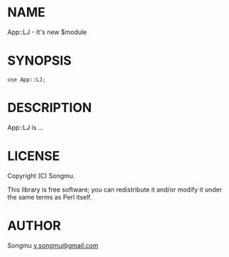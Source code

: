 # NAME

App::LJ - It's new $module

# SYNOPSIS

    use App::LJ;

# DESCRIPTION

App::LJ is ...

# LICENSE

Copyright (C) Songmu.

This library is free software; you can redistribute it and/or modify
it under the same terms as Perl itself.

# AUTHOR

Songmu <y.songmu@gmail.com>
